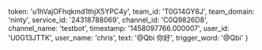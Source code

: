 token: 'u1hVajOFhqkmd1thjX5YPC4y',
  team_id: 'T0G14GY8J',
  team_domain: 'ninty',
  service_id: '24318788069',
  channel_id: 'C0Q9826D8',
  channel_name: 'testbot',
  timestamp: '1458097766.000007',
  user_id: 'U0G13JTTK',
  user_name: 'chris',
  text: '@Qbi 你好',
  trigger_word: '@Qbi' }
